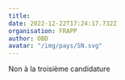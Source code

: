 ```yaml
---
title: 
date: 2022-12-22T17:24:17.732Z
organisation: FRAPP 
author: OBD
avatar: "/img/pays/SN.svg"
---
```


Non à la troisième candidature 